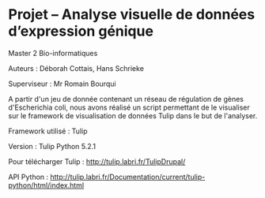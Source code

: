 # Projet – Analyse visuelle de données d’expression génique 

Master 2 Bio-informatiques

Auteurs : Déborah Cottais, Hans Schrieke 

Superviseur : Mr Romain Bourqui


A partir d'un jeu de donnée contenant un réseau de régulation de gènes d'Escherichia coli, nous avons réalisé un script permettant de le visualiser sur le framework de visualisation de données Tulip dans le but de l'analyser. 


Framework utilisé : Tulip 

Version : Tulip Python 5.2.1

Pour télécharger Tulip : http://tulip.labri.fr/TulipDrupal/

API Python : http://tulip.labri.fr/Documentation/current/tulip-python/html/index.html

